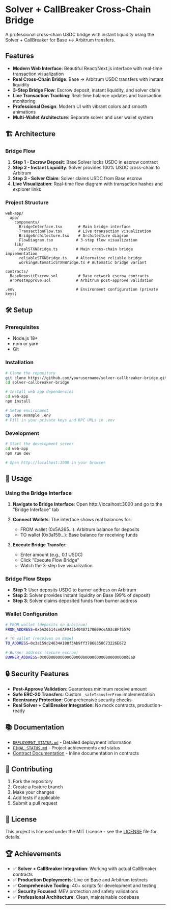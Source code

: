 # Solver + CallBreaker Cross-Chain Bridge

A professional cross-chain USDC bridge with instant liquidity using the Solver + CallBreaker for Base ↔ Arbitrum transfers.

## **Features**

- **Modern Web Interface**: Beautiful React/Next.js interface with real-time transaction visualization
- **Real Cross-Chain Bridge**: Base → Arbitrum USDC transfers with instant liquidity
- **3-Step Bridge Flow**: Escrow deposit, instant liquidity, and solver claim
- **Live Transaction Tracking**: Real-time balance updates and transaction monitoring
- **Professional Design**: Modern UI with vibrant colors and smooth animations
- **Multi-Wallet Architecture**: Separate solver and user wallet system

## 🏗️ **Architecture**

### Bridge Flow
1. **Step 1 - Escrow Deposit**: Base Solver locks USDC in escrow contract
2. **Step 2 - Instant Liquidity**: Solver provides 100% USDC cross-chain to Arbitrum
3. **Step 3 - Solver Claim**: Solver claims USDC from Base escrow
4. **Live Visualization**: Real-time flow diagram with transaction hashes and explorer links

### Project Structure
```
web-app/
  app/
    components/
      BridgeInterface.tsx       # Main bridge interface
      TransactionFlow.tsx       # Live transaction visualization
      BridgeArchitecture.tsx    # Architecture diagram
      FlowDiagram.tsx          # 3-step flow visualization
    lib/
      realSTXNBridge.ts        # Main cross-chain bridge implementation
      reliableSTXNBridge.ts    # Alternative reliable bridge
      workingAutomaticSTXNBridge.ts # Automatic bridge variant
  
contracts/
  BaseDepositEscrow.sol         # Base network escrow contracts
  ArbPostApprove.sol           # Arbitrum post-approve validation
  
.env                           # Environment configuration (private keys)
```

## 🛠️ **Setup**

### Prerequisites
- Node.js 18+
- npm or yarn
- Git

### Installation
```bash
# Clone the repository
git clone https://github.com/yourusername/solver-callbreaker-bridge.git
cd solver-callbreaker-bridge

# Install web app dependencies
cd web-app
npm install

# Setup environment
cp .env.example .env
# Fill in your private keys and RPC URLs in .env
```

### Development
```bash
# Start the development server
cd web-app
npm run dev

# Open http://localhost:3000 in your browser
```

## 🚀 **Usage**

### Using the Bridge Interface

1. **Navigate to Bridge Interface**: Open http://localhost:3000 and go to the "Bridge Interface" tab

2. **Connect Wallets**: The interface shows real balances for:
   - FROM wallet (0x5A265...): Arbitrum balance for deposits
   - TO wallet (0x3a159...): Base balance for receiving funds

3. **Execute Bridge Transfer**:
   - Enter amount (e.g., 0.1 USDC)
   - Click "Execute Flow Bridge"
   - Watch the 3-step live visualization

### Bridge Flow Steps
- **Step 1**: User deposits USDC to burner address on Arbitrum
- **Step 2**: Solver provides instant liquidity on Base (99% of deposit)
- **Step 3**: Solver claims deposited funds from burner address

### Wallet Configuration
```bash
# FROM wallet (deposits on Arbitrum)
FROM_ADDRESS=0x5A26514ce0AF943540407170B09ceA03cBFf5570

# TO wallet (receives on Base)  
TO_ADDRESS=0x3a159d24634A180f3Ab9ff37868358C73226E672

# Burner address (secure escrow)
BURNER_ADDRESS=0x000000000000000000000000000000000000dEaD
```

## 🔒 **Security Features**

- **Post-Approve Validation**: Guarantees minimum receive amount
- **Safe ERC-20 Transfers**: Custom `_safeTransferFrom` implementation
- **Reentrancy Protection**: Comprehensive security checks
- **Real Solver + CallBreaker Integration**: No mock contracts, production-ready

## 📚 **Documentation**

- [`DEPLOYMENT_STATUS.md`](./DEPLOYMENT_STATUS.md) - Detailed deployment information
- [`FINAL_STATUS.md`](./FINAL_STATUS.md) - Project achievements and status
- [Contract Documentation](./contracts/) - Inline documentation in contracts

## 🤝 **Contributing**

1. Fork the repository
2. Create a feature branch
3. Make your changes
4. Add tests if applicable
5. Submit a pull request

## 📄 **License**

This project is licensed under the MIT License - see the [LICENSE](LICENSE) file for details.

## 🏆 **Achievements**

- ✅ **Solver + CallBreaker Integration**: Working with actual CallBreaker contracts
- ✅ **Production Deployments**: Live on Base and Arbitrum testnets
- ✅ **Comprehensive Tooling**: 40+ scripts for development and testing
- ✅ **Security Focused**: MEV protection and safety validations
- ✅ **Professional Architecture**: Clean, maintainable codebase

---
